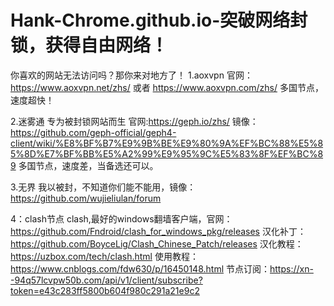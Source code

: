 # Hank-Chrome.github.io-突破网络封锁，获得自由网络！
你喜欢的网站无法访问吗？那你来对地方了！
1.aoxvpn
官网：https://www.aoxvpn.net/zhs/ 或者 https://www.aoxvpn.com/zhs/
多国节点，速度超快！


2.迷雾通
专为被封锁网站而生
官网:https://geph.io/zhs/ 镜像：https://github.com/geph-official/geph4-client/wiki/%E8%BF%B7%E9%9B%BE%E9%80%9A%EF%BC%88%E5%85%8D%E7%BF%BB%E5%A2%99%E9%95%9C%E5%83%8F%EF%BC%89
多国节点，速度差，当备选还可以。


3.无界
我以被封，不知道你们能不能用，镜像：https://github.com/wujieliulan/forum

4：clash节点
clash,最好的windows翻墙客户端，官网：https://github.com/Fndroid/clash_for_windows_pkg/releases 汉化补丁：https://github.com/BoyceLig/Clash_Chinese_Patch/releases
汉化教程：https://uzbox.com/tech/clash.html 使用教程：https://www.cnblogs.com/fdw630/p/16450148.html
节点订阅：https://xn--94q57lcvpw50b.com/api/v1/client/subscribe?token=e43c283ff5800b604f980c291a21e9c2
